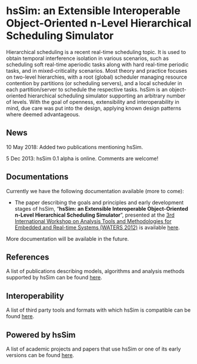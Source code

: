 # hsSim: an Extensible Interoperable Object-Oriented n-Level Hierarchical Scheduling Simulator

Hierarchical scheduling is a recent real-time scheduling topic. It is used to obtain temporal interference isolation in various scenarios, such as scheduling soft real-time aperiodic tasks along with hard real-time periodic tasks, and in mixed-criticality scenarios. Most theory and practice focuses on two-level hierarchies, with a root (global) scheduler managing resource contention by partitions (or scheduling servers), and a local scheduler in each partition/server to schedule the respective tasks. hsSim is an object-oriented hierarchical scheduling simulator supporting an arbitrary number of levels. With the goal of openness, extensibility and interoperability in mind, due care was put into the design, applying known design patterns where deemed advantageous.

## News

10 May 2018: Added two publications mentioning hsSim.

5 Dec 2013: hsSim 0.1 alpha is online. Comments are welcome!

## Documentations

Currently we have the following documentation available (more to come):

* The paper describing the goals and principles and early development stages of hsSim, “**hsSim: an Extensible Interoperable Object-Oriented n-Level Hierarchical Scheduling Simulator**”, presented at the [3rd International Workshop on Analysis Tools and Methodologies for Embedded and Real-time Systems (WATERS 2012)](http://retis.sssup.it/waters2012) is available [here](101_Final_paper.pdf).

More documentation will be available in the future.

## References
A list of publications describing models, algorithms and analysis methods supported by hsSim can be found [here](REFERENCES.md).

## Interoperability
A list of third party tools and formats with which hsSim is compatible can be found [here](INTEROPERABILITY.md).

## Powered by hsSim
A list of academic projects and papers that use hsSim or one of its early versions can be found [here](USES.md).
